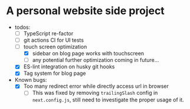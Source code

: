 # A personal website side project
- todos:
  - [ ] TypeScript re-factor
  - [ ] git actions CI for UI tests
  - [ ] touch screen optimization
    - [x] sidebar on blog page works with touchscreen
    - [ ] any potential further optimization coming in future...
  - [x] ES-lint integration on husky git hooks 
  - [x] Tag system for blog page
- Known bugs:
  - [x] Too many redirect error while directly access url in browser
    - [ ] This was fixed by removing `trailingSlash` config in `next.config.js`, still need to investigate the proper usage of it.
